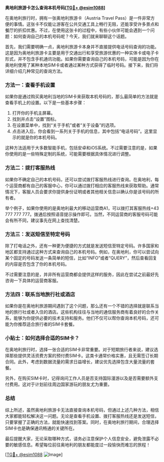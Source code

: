 **奥地利旅游卡怎么查询本机号码[[TG💪+ @esim1088](https://t.me/s/esim1088)]**

在奥地利旅行时，拥有一张奥地利旅游卡（Austria Travel Pass）是一件非常方便的事情。这张卡不仅能让游客在公共交通工具上畅行无阻，还能享受许多景点和餐厅的折扣优惠。不过，在使用这张卡的过程中，有些小伙伴可能会遇到一个问题：如何查询自己的本机号码呢？今天，我们就来聊聊这个话题。

首先，我们需要明确一点，奥地利旅游卡本身并不直接提供电话号码查询的功能。这是因为奥地利旅游卡主要是用于交通出行和享受旅游优惠的一种实体卡或电子卡形式，并不包含手机通讯功能。如果你需要查询自己的本机号码，可能是因为你在奥地利使用了某种本地SIM卡或者通过某种方式获得了临时号码。接下来，我们将详细介绍几种常见的查询方法。

### 方法一：查看手机设置

如果你是通过购买奥地利当地的SIM卡来获取本机号码的，那么最简单的方法就是查看手机上的设置。以下是一些基本步骤：

1. 打开你的手机主屏幕。
2. 找到并点击“设置”图标。
3. 在设置菜单中，找到“关于手机”或者“关于设备”的选项。
4. 点击进入后，你会看到一系列关于手机的信息，其中包括“电话号码”。这里显示的就是你的本机号码。

这种方法适用于大多数智能手机，包括安卓和iOS系统。不过需要注意的是，如果你使用的是一些特殊定制的系统，可能需要根据具体情况进行调整。

### 方法二：拨打客服热线

如果你不确定自己的本机号码，还可以尝试拨打客服热线进行查询。在奥地利，每个运营商都有自己的客服中心，你可以通过拨打相应的客服热线来获取帮助。通常情况下，客服人员会要求你提供身份证明或者其他相关信息以确认你是该号码的所有者。

举个例子，如果你使用的是奥地利最大的移动运营商A1，可以拨打其客服热线+43 777 777 777。拨通后按照语音提示操作即可。当然，不同运营商的客服号码可能会有所不同，建议事先在网上查找清楚。

### 方法三：发送短信至特定号码

除了打电话之外，还有一种更为便捷的方式就是发送短信至特定号码。许多国家和地区都支持通过这种方式来查询自己的本机号码。例如，在奥地利，你可以尝试向某个固定的号码发送一条简单的短信，比如“INFO”或者“QUERY”，然后查看回复的内容是否包含了你的本机号码。

不过需要注意的是，并非所有运营商都会提供这样的服务，因此在尝试之前最好先咨询一下具体的运营商客服。

### 方法四：联系当地旅行社或酒店

如果你是在奥地利旅游期间遇到了这个问题，那么还有一个不错的选择就是联系当地的旅行社或者入住的酒店。这些机构往往与当地的通信服务商有着良好的合作关系，能够为你提供必要的技术支持和服务。他们不仅可以帮你查询本机号码，还可能为你推荐适合旅行者的SIM卡套餐。

### 小贴士：如何选择合适的SIM卡？

在奥地利旅行时，选择一张合适的SIM卡非常重要。对于短期旅行者来说，建议选择那些提供灵活资费方案的预付费SIM卡。这类卡通常价格实惠，且无需签订长期合同。此外，考虑到数据流量的需求日益增长，建议优先选择包含大量流量的套餐。

另外，在购买SIM卡时，记得询问工作人员是否支持国际漫游以及是否需要额外支付费用。这对于计划前往周边国家游玩的朋友尤为重要。

### 总结

综上所述，虽然奥地利旅游卡无法直接查询本机号码，但通过上述几种方法，相信大家都能轻松解决这一问题。无论是查看手机设置、拨打客服热线还是发送短信，只要掌握了正确的方法，就能快速找到答案。同时，在奥地利旅行期间，合理选择SIM卡也是确保通讯畅通的关键所在。

最后提醒大家，无论采取哪种方式，请务必注意保护个人信息安全，避免泄露不必要的敏感信息。希望每位前往奥地利的朋友都能度过一段愉快而难忘的旅程！

[[TG💪+ @esim1088](https://t.me/s/esim1088) ![Image](https://i.postimg.cc/4NQfJmqS/Snipaste-2025-05-13-00-14-12.png)]